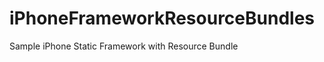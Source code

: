 iPhoneFrameworkResourceBundles
==============================

Sample iPhone Static Framework with Resource Bundle
